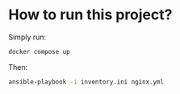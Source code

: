 # How to run this project?

Simply run:

```bash
docker compose up
```

Then:

```bash
ansible-playbook -i inventory.ini nginx.yml
```

